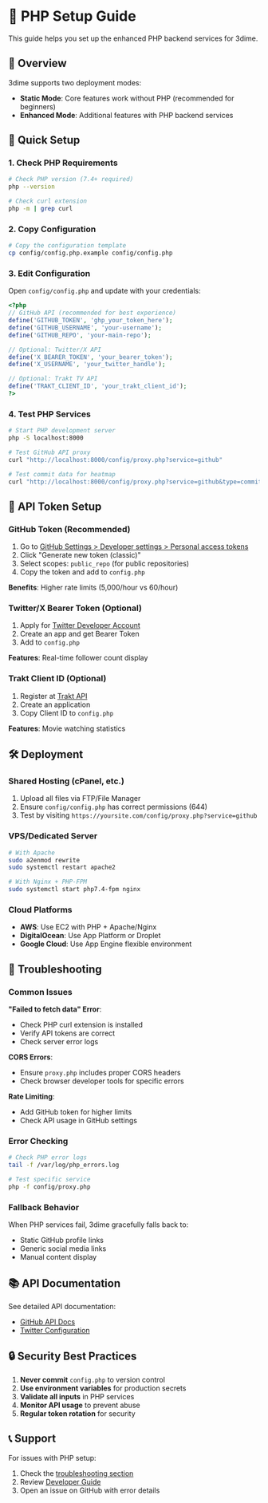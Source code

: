 # 🔧 PHP Setup Guide

This guide helps you set up the enhanced PHP backend services for 3dime.

## 🎯 Overview

3dime supports two deployment modes:

- **Static Mode**: Core features work without PHP (recommended for beginners)
- **Enhanced Mode**: Additional features with PHP backend services

## 🚀 Quick Setup

### 1. Check PHP Requirements

```bash
# Check PHP version (7.4+ required)
php --version

# Check curl extension
php -m | grep curl
```

### 2. Copy Configuration

```bash
# Copy the configuration template
cp config/config.php.example config/config.php
```

### 3. Edit Configuration

Open `config/config.php` and update with your credentials:

```php
<?php
// GitHub API (recommended for best experience)
define('GITHUB_TOKEN', 'ghp_your_token_here');
define('GITHUB_USERNAME', 'your-username');
define('GITHUB_REPO', 'your-main-repo');

// Optional: Twitter/X API
define('X_BEARER_TOKEN', 'your_bearer_token');
define('X_USERNAME', 'your_twitter_handle');

// Optional: Trakt TV API
define('TRAKT_CLIENT_ID', 'your_trakt_client_id');
?>
```

### 4. Test PHP Services

```bash
# Start PHP development server
php -S localhost:8000

# Test GitHub API proxy
curl "http://localhost:8000/config/proxy.php?service=github"

# Test commit data for heatmap
curl "http://localhost:8000/config/proxy.php?service=github&type=commits"
```

## 🔑 API Token Setup

### GitHub Token (Recommended)

1. Go to [GitHub Settings > Developer settings > Personal access tokens](https://github.com/settings/tokens)
2. Click "Generate new token (classic)"
3. Select scopes: `public_repo` (for public repositories)
4. Copy the token and add to `config.php`

**Benefits**: Higher rate limits (5,000/hour vs 60/hour)

### Twitter/X Bearer Token (Optional)

1. Apply for [Twitter Developer Account](https://developer.twitter.com/)
2. Create an app and get Bearer Token
3. Add to `config.php`

**Features**: Real-time follower count display

### Trakt Client ID (Optional)

1. Register at [Trakt API](https://trakt.tv/oauth/applications)
2. Create an application
3. Copy Client ID to `config.php`

**Features**: Movie watching statistics

## 🛠️ Deployment

### Shared Hosting (cPanel, etc.)

1. Upload all files via FTP/File Manager
2. Ensure `config/config.php` has correct permissions (644)
3. Test by visiting `https://yoursite.com/config/proxy.php?service=github`

### VPS/Dedicated Server

```bash
# With Apache
sudo a2enmod rewrite
sudo systemctl restart apache2

# With Nginx + PHP-FPM  
sudo systemctl start php7.4-fpm nginx
```

### Cloud Platforms

- **AWS**: Use EC2 with PHP + Apache/Nginx
- **DigitalOcean**: Use App Platform or Droplet
- **Google Cloud**: Use App Engine flexible environment

## 🐛 Troubleshooting

### Common Issues

**"Failed to fetch data" Error**:
- Check PHP curl extension is installed
- Verify API tokens are correct
- Check server error logs

**CORS Errors**:
- Ensure `proxy.php` includes proper CORS headers
- Check browser developer tools for specific errors

**Rate Limiting**:
- Add GitHub token for higher limits
- Check API usage in GitHub settings

### Error Checking

```bash
# Check PHP error logs
tail -f /var/log/php_errors.log

# Test specific service
php -f config/proxy.php
```

### Fallback Behavior

When PHP services fail, 3dime gracefully falls back to:
- Static GitHub profile links
- Generic social media links  
- Manual content display

## 📚 API Documentation

See detailed API documentation:
- [GitHub API Docs](services/GITHUB_API_DOCS.md)
- [Twitter Configuration](services/TWITTER_CONFIG.md)

## 🔒 Security Best Practices

1. **Never commit** `config.php` to version control
2. **Use environment variables** for production secrets
3. **Validate all inputs** in PHP services
4. **Monitor API usage** to prevent abuse
5. **Regular token rotation** for security

## 📞 Support

For issues with PHP setup:
1. Check the [troubleshooting section](#-troubleshooting)
2. Review [Developer Guide](DEVELOPER_GUIDE.md)
3. Open an issue on GitHub with error details